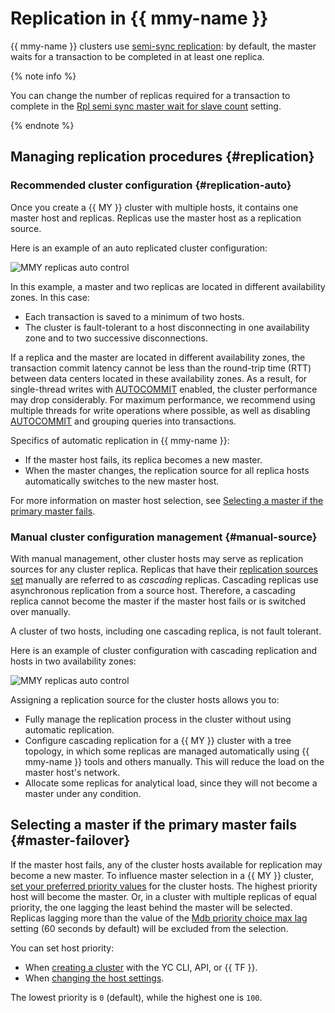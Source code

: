 # Replication in {{ mmy-name }}

{{ mmy-name }} clusters use [semi-sync replication](https://dev.mysql.com/doc/refman/5.7/en/replication-semisync.html): by default, the master waits for a transaction to be completed in at least one replica.

{% note info %}

You can change the number of replicas required for a transaction to complete in the [Rpl semi sync master wait for slave count](settings-list.md#setting-rpl-wait-slave-count) setting.

{% endnote %}

## Managing replication procedures {#replication}

### Recommended cluster configuration {#replication-auto}


Once you create a {{ MY }} cluster with multiple hosts, it contains one master host and replicas. Replicas use the master host as a replication source.

Here is an example of an auto replicated cluster configuration:


![MMY replicas auto control](../../_assets/mdb/mmy-replicas-auto.svg)



In this example, a master and two replicas are located in different availability zones. In this case:

* Each transaction is saved to a minimum of two hosts.
* The cluster is fault-tolerant to a host disconnecting in one availability zone and to two successive disconnections.

If a replica and the master are located in different availability zones, the transaction commit latency cannot be less than the round-trip time (RTT) between data centers located in these availability zones. As a result, for single-thread writes with [AUTOCOMMIT](https://dev.mysql.com/doc/refman/8.0/en/server-system-variables.html#sysvar_autocommit) enabled, the cluster performance may drop considerably. For maximum performance, we recommend using multiple threads for write operations where possible, as well as disabling [AUTOCOMMIT](https://dev.mysql.com/doc/refman/8.0/en/commit.html) and grouping queries into transactions.

Specifics of automatic replication in {{ mmy-name }}:

* If the master host fails, its replica becomes a new master.
* When the master changes, the replication source for all replica hosts automatically switches to the new master host.

For more information on master host selection, see [Selecting a master if the primary master fails](#master-failover).

### Manual cluster configuration management {#manual-source}

With manual management, other cluster hosts may serve as replication sources for any cluster replica. Replicas that have their [replication sources set](../operations/hosts.md#update) manually are referred to as _cascading_ replicas. Cascading replicas use asynchronous replication from a source host. Therefore, a cascading replica cannot become the master if the master host fails or is switched over manually.

A cluster of two hosts, including one cascading replica, is not fault tolerant.

Here is an example of cluster configuration with cascading replication and hosts in two availability zones:


![MMY replicas auto control](../../_assets/mdb/mmy-cascade-replicas.svg)



Assigning a replication source for the cluster hosts allows you to:

- Fully manage the replication process in the cluster without using automatic replication.
- Configure cascading replication for a {{ MY }} cluster with a tree topology, in which some replicas are managed automatically using {{ mmy-name }} tools and others manually. This will reduce the load on the master host's network.
- Allocate some replicas for analytical load, since they will not become a master under any condition.

## Selecting a master if the primary master fails {#master-failover}

If the master host fails, any of the cluster hosts available for replication may become a new master. To influence master selection in a {{ MY }} cluster, [set your preferred priority values](../operations/hosts.md#update) for the cluster hosts. The highest priority host will become the master. Or, in a cluster with multiple replicas of equal priority, the one lagging the least behind the master will be selected. Replicas lagging more than the value of the [Mdb priority choice max lag](settings-list.md#setting-mdb-priority-choice-max-lag) setting (60 seconds by default) will be excluded from the selection.

You can set host priority:

* When [creating a cluster](../operations/cluster-create.md) with the YC CLI, API, or {{ TF }}.
* When [changing the host settings](../operations/hosts.md#update).

The lowest priority is `0` (default), while the highest one is `100`.
